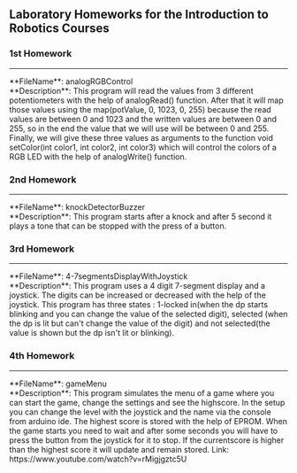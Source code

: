 ## Laboratory Homeworks for the Introduction to Robotics Courses

### 1st Homework
<hr />
**FileName**: analogRGBControl
<br />
**Description**: This program will read the values from 3 different potentiometers with the help of analogRead() function.
After that it will map those values using the map(potValue, 0, 1023, 0, 255) because the read values are between 0 and 1023 and 
the written values are between 0 and 255, so in the end the value that we will use will be between 0 and 255.
Finally, we will give these three values as arguments to the function void setColor(int color1, int color2, int color3) which
will control the colors of a RGB LED with the help of analogWrite() function.

### 2nd Homework
<hr />
**FileName**: knockDetectorBuzzer
<br />
**Description**: This program starts after a knock and after 5 second it plays a tone that can be stopped with the press of a button.

### 3rd Homework
<hr />
**FileName**: 4-7segmentsDisplayWithJoystick
<br />
**Description**: This program uses a 4 digit 7-segment display and a joystick. The digits can be increased or decreased with the help of the joystick. This program has three states : 1-locked in(when the dp starts blinking and you can change the value of the selected digit), selected (when the dp is lit but can't change the value of the digit) and not selected(the value is shown but the dp isn't lit or blinking).

### 4th Homework
<hr />
**FileName**: gameMenu
<br />
**Description**: This program simulates the menu of a game where you can start the game, change the settings and see the highscore.
In the setup you can change the level with the joystick and the name via the console from arduino ide. The highest score is stored with the help of EPROM. When the game starts you need to wait and after some seconds you will have to press the button from the joystick for it to stop. If the currentscore is higher than the highest score it will update and remain stored. Link: https://www.youtube.com/watch?v=rMigjgztc5U
